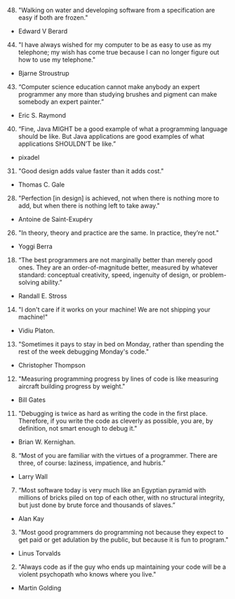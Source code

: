 48. "Walking on water and developing software from a specification are easy if both are frozen."
- Edward V Berard

44. "I have always wished for my computer to be as easy to use as my telephone; my wish has come true because I can no longer figure out how to use my telephone."
- Bjarne Stroustrup

43. “Computer science education cannot make anybody an expert programmer any more than studying brushes and pigment can make somebody an expert painter.”
- Eric S. Raymond

40. “Fine, Java MIGHT be a good example of what a programming language should be like. But Java applications are good examples of what applications SHOULDN’T be like.”
- pixadel

31. "Good design adds value faster than it adds cost."
- Thomas C. Gale

28. "Perfection [in design] is achieved, not when there is nothing more to add, but when there is nothing left to take away."
- Antoine de Saint-Exupéry

26. "In theory, theory and practice are the same. In practice, they’re not."
- Yoggi Berra

18. “The best programmers are not marginally better than merely good ones. They are an order-of-magnitude better, measured by whatever standard: conceptual creativity, speed, ingenuity of design, or problem-solving ability.”
- Randall E. Stross

14. "I don't care if it works on your machine! We are not shipping your machine!"
- Vidiu Platon.

13. "Sometimes it pays to stay in bed on Monday, rather than spending the rest of the week debugging Monday's code."
- Christopher Thompson

12. "Measuring programming progress by lines of code is like measuring aircraft building progress by weight."
- Bill Gates

11. "Debugging is twice as hard as writing the code in the first place. Therefore, if you write the code as cleverly as possible, you are, by definition, not smart enough to debug it."
- Brian W. Kernighan.

8. “Most of you are familiar with the virtues of a programmer. There are three, of course: laziness, impatience, and hubris.”
- Larry Wall

7. “Most software today is very much like an Egyptian pyramid with millions of bricks piled on top of each other, with no structural integrity, but just done by brute force and thousands of slaves.”
- Alan Kay

3. "Most good programmers do programming not because they expect to get paid or get adulation by the public, but because it is fun to program."
- Linus Torvalds

2. "Always code as if the guy who ends up maintaining your code will be a violent psychopath who knows where you live."
- Martin Golding

